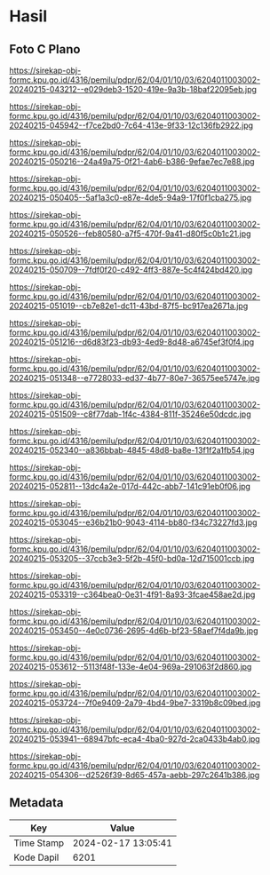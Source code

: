 # Hasil

## Foto C Plano

https://sirekap-obj-formc.kpu.go.id/4316/pemilu/pdpr/62/04/01/10/03/6204011003002-20240215-043212--e029deb3-1520-419e-9a3b-18baf22095eb.jpg

https://sirekap-obj-formc.kpu.go.id/4316/pemilu/pdpr/62/04/01/10/03/6204011003002-20240215-045942--f7ce2bd0-7c64-413e-9f33-12c136fb2922.jpg

https://sirekap-obj-formc.kpu.go.id/4316/pemilu/pdpr/62/04/01/10/03/6204011003002-20240215-050216--24a49a75-0f21-4ab6-b386-9efae7ec7e88.jpg

https://sirekap-obj-formc.kpu.go.id/4316/pemilu/pdpr/62/04/01/10/03/6204011003002-20240215-050405--5af1a3c0-e87e-4de5-94a9-17f0f1cba275.jpg

https://sirekap-obj-formc.kpu.go.id/4316/pemilu/pdpr/62/04/01/10/03/6204011003002-20240215-050526--feb80580-a7f5-470f-9a41-d80f5c0b1c21.jpg

https://sirekap-obj-formc.kpu.go.id/4316/pemilu/pdpr/62/04/01/10/03/6204011003002-20240215-050709--7fdf0f20-c492-4ff3-887e-5c4f424bd420.jpg

https://sirekap-obj-formc.kpu.go.id/4316/pemilu/pdpr/62/04/01/10/03/6204011003002-20240215-051019--cb7e82e1-dc11-43bd-87f5-bc917ea2671a.jpg

https://sirekap-obj-formc.kpu.go.id/4316/pemilu/pdpr/62/04/01/10/03/6204011003002-20240215-051216--d6d83f23-db93-4ed9-8d48-a6745ef3f0f4.jpg

https://sirekap-obj-formc.kpu.go.id/4316/pemilu/pdpr/62/04/01/10/03/6204011003002-20240215-051348--e7728033-ed37-4b77-80e7-36575ee5747e.jpg

https://sirekap-obj-formc.kpu.go.id/4316/pemilu/pdpr/62/04/01/10/03/6204011003002-20240215-051509--c8f77dab-1f4c-4384-811f-35246e50dcdc.jpg

https://sirekap-obj-formc.kpu.go.id/4316/pemilu/pdpr/62/04/01/10/03/6204011003002-20240215-052340--a836bbab-4845-48d8-ba8e-13f1f2a1fb54.jpg

https://sirekap-obj-formc.kpu.go.id/4316/pemilu/pdpr/62/04/01/10/03/6204011003002-20240215-052811--13dc4a2e-017d-442c-abb7-141c91eb0f06.jpg

https://sirekap-obj-formc.kpu.go.id/4316/pemilu/pdpr/62/04/01/10/03/6204011003002-20240215-053045--e36b21b0-9043-4114-bb80-f34c73227fd3.jpg

https://sirekap-obj-formc.kpu.go.id/4316/pemilu/pdpr/62/04/01/10/03/6204011003002-20240215-053205--37ccb3e3-5f2b-45f0-bd0a-12d715001ccb.jpg

https://sirekap-obj-formc.kpu.go.id/4316/pemilu/pdpr/62/04/01/10/03/6204011003002-20240215-053319--c364bea0-0e31-4f91-8a93-3fcae458ae2d.jpg

https://sirekap-obj-formc.kpu.go.id/4316/pemilu/pdpr/62/04/01/10/03/6204011003002-20240215-053450--4e0c0736-2695-4d6b-bf23-58aef7f4da9b.jpg

https://sirekap-obj-formc.kpu.go.id/4316/pemilu/pdpr/62/04/01/10/03/6204011003002-20240215-053612--5113f48f-133e-4e04-969a-291063f2d860.jpg

https://sirekap-obj-formc.kpu.go.id/4316/pemilu/pdpr/62/04/01/10/03/6204011003002-20240215-053724--7f0e9409-2a79-4bd4-9be7-3319b8c09bed.jpg

https://sirekap-obj-formc.kpu.go.id/4316/pemilu/pdpr/62/04/01/10/03/6204011003002-20240215-053941--68947bfc-eca4-4ba0-927d-2ca0433b4ab0.jpg

https://sirekap-obj-formc.kpu.go.id/4316/pemilu/pdpr/62/04/01/10/03/6204011003002-20240215-054306--d2526f39-8d65-457a-aebb-297c2641b386.jpg


## Metadata

| Key        | Value               |
| ---------- | ------------------- |
| Time Stamp | 2024-02-17 13:05:41 |
| Kode Dapil | 6201                |



